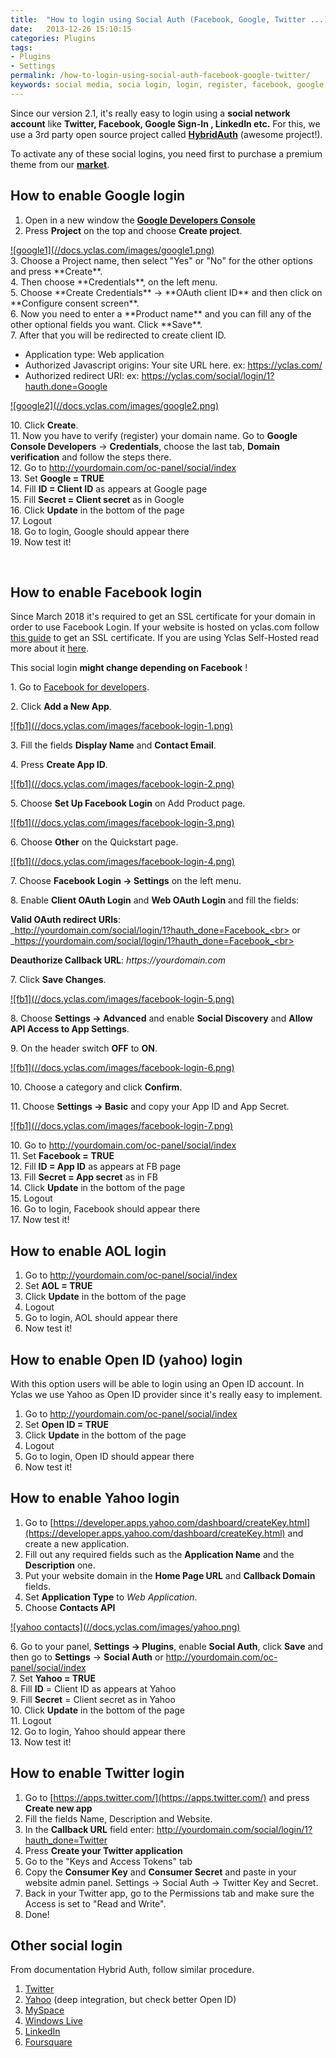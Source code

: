 ```yaml
---
title:  "How to login using Social Auth (Facebook, Google, Twitter ...)"
date:   2013-12-26 15:10:15
categories: Plugins
tags:
- Plugins
- Settings
permalink: /how-to-login-using-social-auth-facebook-google-twitter/
keywords: social media, socia login, login, register, facebook, google, twitter, linkedin, aol, open id, yahoo
---
```

Since our version 2.1, it's really easy to login using a **social network account** like **Twitter, Facebook, Google Sign-In , LinkedIn etc.** For this, we use a 3rd party open source project called **[HybridAuth](https://hybridauth.github.io/hybridauth/)** (awesome project!).

To activate any of these social logins, you need first to purchase a premium theme from our **[market](https://selfhosted.yclas.com/)**.

## How to enable Google login

1. Open in a new window the **[Google Developers Console](https://cloud.google.com/console#/project)**
2. Press **Project** on the top and choose **Create project**.

<a href="//docs.yclas.com/images/google1.png" class="thumbnail gallery-item" data-gallery>
![google1](//docs.yclas.com/images/google1.png)
</a>

<br>
3. Choose a Project name, then select "Yes" or "No" for the other options and press **Create**.<br>
4. Then choose **Credentials**, on the left menu.<br>
5. Choose **Create Credentials** -> **OAuth client ID** and then click on **Configure consent screen**.<br>
6. Now you need to enter a **Product name** and you can fill any of the other optional fields you want. Click **Save**.<br>
7. After that you will be redirected to create client ID.

  * Application type: Web application
  * Authorized Javascript origins: Your site URL here. ex: https://yclas.com/
  * Authorized redirect URI: ex: https://yclas.com/social/login/1?hauth.done=Google

<a href="//docs.yclas.com/images/google2.png" class="thumbnail gallery-item" data-gallery>
![google2](//docs.yclas.com/images/google2.png)
</a>

10\. Click **Create**. <br>
11\. Now you have to verify (register) your domain name. Go to **Google Console Developers** -> **Credentials**, choose the last tab, **Domain verification** and follow the steps there.<br>
12\. Go to http://yourdomain.com/oc-panel/social/index<br>
13\. Set **Google = TRUE**<br>
14\. Fill **ID = Client ID** as appears at Google page<br>
15\. Fill **Secret = Client secret** as in Google<br>
16\. Click **Update** in the bottom of the page<br>
17\. Logout<br>
18\. Go to login, Google should appear there<br>
19\. Now test it!<br>

<br>

## How to enable Facebook login

Since March 2018 it's required to get an SSL certificate for your domain in order to use Facebook Login. If your website is hosted on yclas.com follow [this guide](https://yclas.com/faq/ssl-encryption.html) to get an SSL certificate. If you are using Yclas Self-Hosted read more about it [here](https://docs.yclas.com/move-classifieds-site-http-https/).

This social login **might change depending on Facebook** !

1\. Go to [Facebook for developers](https://developers.facebook.com/apps/).

2\. Click **Add a New App**.

<a href="//docs.yclas.com/images/facebook-login-1.png" class="thumbnail gallery-item" data-gallery>
![fb1](//docs.yclas.com/images/facebook-login-1.png)
</a>

3\. Fill the fields **Display Name** and **Contact Email**.

4\. Press **Create App ID**.

<a href="//docs.yclas.com/images/facebook-login-2.png" class="thumbnail gallery-item" data-gallery>
![fb1](//docs.yclas.com/images/facebook-login-2.png)
</a>

5\. Choose **Set Up Facebook Login** on Add Product page.

<a href="//docs.yclas.com/images/facebook-login-3.png" class="thumbnail gallery-item" data-gallery>
![fb1](//docs.yclas.com/images/facebook-login-3.png)
</a>

6\. Choose **Other** on the Quickstart page.

<a href="//docs.yclas.com/images/facebook-login-4.png" class="thumbnail gallery-item" data-gallery>
![fb1](//docs.yclas.com/images/facebook-login-4.png)
</a>

7\. Choose **Facebook Login -> Settings** on the left menu.

8\. Enable **Client OAuth Login** and **Web OAuth Login** and fill the fields:<br>

**Valid OAuth redirect URIs**: <br>
_http://yourdomain.com/social/login/1?hauth_done=Facebook_<br>
or <br>
_https://yourdomain.com/social/login/1?hauth_done=Facebook_<br>


**Deauthorize Callback URL**: _https://yourdomain.com_

7\. Click **Save Changes**.

<a href="//docs.yclas.com/images/facebook-login-5.png" class="thumbnail gallery-item" data-gallery>
![fb1](//docs.yclas.com/images/facebook-login-5.png)
</a>

8\. Choose **Settings -> Advanced** and enable **Social Discovery** and **Allow API Access to App Settings**.

9\. On the header switch **OFF** to **ON**.

<a href="//docs.yclas.com/images/facebook-login-6.png" class="thumbnail gallery-item" data-gallery>
![fb1](//docs.yclas.com/images/facebook-login-6.png)
</a>

10\. Choose a category and click **Confirm**.

11\. Choose **Settings -> Basic** and copy your App ID and App Secret.

<a href="//docs.yclas.com/images/facebook-login-7.png" class="thumbnail gallery-item" data-gallery>
![fb1](//docs.yclas.com/images/facebook-login-7.png)
</a>

10\. Go to http://yourdomain.com/oc-panel/social/index<br>
11\. Set **Facebook =** **TRUE**<br>
12\. Fill **ID = App ID** as appears at FB page<br>
13\. Fill **Secret = App secret** as in FB<br>
14\. Click **Update** in the bottom of the page<br>
15\. Logout<br>
16\. Go to login, Facebook should appear there<br>
17\. Now test it!<br>

## How to enable AOL login

1. Go to http://yourdomain.com/oc-panel/social/index
2. Set **AOL = TRUE**
3. Click **Update** in the bottom of the page
4. Logout
5. Go to login, AOL should appear there
6. Now test it!

## How to enable Open ID (yahoo) login

With this option users will be able to login using an Open ID account. In Yclas we use Yahoo as Open ID provider since it's really easy to implement.

1. Go to http://yourdomain.com/oc-panel/social/index
2. Set **Open ID = TRUE**
3. Click **Update** in the bottom of the page
4. Logout
5. Go to login, Open ID should appear there
6. Now test it!

## How to enable Yahoo login

1. Go to [https://developer.apps.yahoo.com/dashboard/createKey.html](https://developer.apps.yahoo.com/dashboard/createKey.html) and create a new application.
2. Fill out any required fields such as the **Application Name** and the **Description** one.
3. Put your website domain in the **Home Page URL** and **Callback Domain** fields.
4. Set **Application Type** to _Web Application_.
5. Choose **Contacts API**

<a href="//docs.yclas.com/images/yahoo.png" class="thumbnail gallery-item" data-gallery>
![yahoo contacts](//docs.yclas.com/images/yahoo.png)
</a>

6\. Go to your panel, **Settings -> Plugins**, enable **Social Auth**, click **Save** and then go to **Settings** -> **Social Auth** or http://yourdomain.com/oc-panel/social/index <br>
7\. Set **Yahoo = TRUE**<br>
8\. Fill **ID** = Client ID as appears at Yahoo<br>
9\. Fill **Secret** = Client secret as in Yahoo<br>
10\. Click **Update** in the bottom of the page<br>
11\. Logout<br>
12\. Go to login, Yahoo should appear there<br>
13\. Now test it!<br>

## How to enable Twitter login

1. Go to [https://apps.twitter.com/](https://apps.twitter.com/) and press **Create new app**
2. Fill the fields Name, Description and Website.
3. In the **Callback URL** field enter: http://yourdomain.com/social/login/1?hauth_done=Twitter
4. Press **Create your Twitter application**
5. Go to the "Keys and Access Tokens" tab
6. Copy the **Consumer Key** and **Consumer Secret** and paste in your website admin panel. Settings -> Social Auth -> Twitter Key and Secret.
7. Back in your Twitter app, go to the Permissions tab and make sure the Access is set to "Read and Write".
8. Done!

## Other social login

From documentation Hybrid Auth, follow similar procedure.

1. [Twitter](https://hybridauth.github.io/hybridauth//userguide/IDProvider_info_Twitter.html)
2. [Yahoo](https://hybridauth.github.io/hybridauth//userguide/IDProvider_info_Yahoo.html) (deep integration, but check better Open ID)
3. [MySpace](https://hybridauth.github.io/hybridauth//userguide/IDProvider_info_MySpace.html)
4. [Windows Live](https://hybridauth.github.io/hybridauth//userguide/IDProvider_info_Live.html)
5. [LinkedIn](https://hybridauth.github.io/hybridauth//userguide/IDProvider_info_LinkedIn.html)
6. [Foursquare](https://hybridauth.github.io/hybridauth//userguide/IDProvider_info_Foursquare.html)
